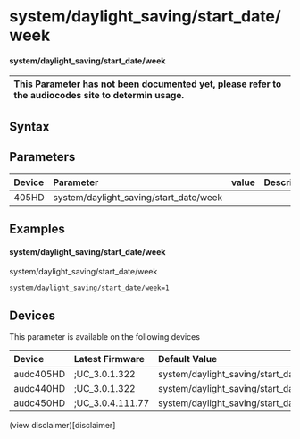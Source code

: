 ﻿---
description: system/daylight_saving/start_date/week
search: false
---

# system/daylight_saving/start_date/week

#### system/daylight_saving/start_date/week


| This Parameter has not been documented yet, please refer to the audiocodes site to determin usage.  | 
| :--- |

## Syntax

## Parameters
|Device|Parameter|value|Description|
|:---|:---|:---|:---|
| 405HD | system/daylight_saving/start_date/week |  |  |

## Examples
#### system/daylight_saving/start_date/week

system/daylight_saving/start_date/week

```
system/daylight_saving/start_date/week=1
```

## Devices
This parameter is available on the following devices

| Device | Latest Firmware | Default Value |
|:---|:---|:---|
| audc405HD | ;UC_3.0.1.322 | system/daylight_saving/start_date/week=1 
| audc440HD | ;UC_3.0.1.322 | system/daylight_saving/start_date/week=1 
| audc450HD | ;UC_3.0.4.111.77 | system/daylight_saving/start_date/week=1 

(view disclaimer)[disclaimer]

